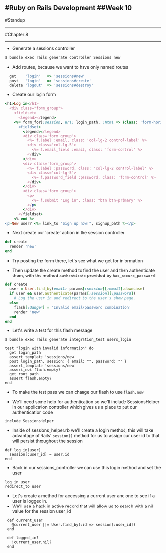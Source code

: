 #Ruby on Rails Development
##Week 10 
---
#Standup

---
#Chapter 8

---

* Generate a sessions controller

```bash
$ bundle exec rails generate controller Sessions new
```

* Add routes, because we want to have only named routes
```ruby
  get    'login'   => 'sessions#new'
  post   'login'   => 'sessions#create'
  delete 'logout'  => 'sessions#destroy'
```

* Create our login form
```ruby
<h1>Log in</h1>
  <div class="form_group">
    <fieldset>
      <legend></legend>
    <%= form_for(:session, url: login_path, :html => {class: 'form-horizontal'}) do |f| %>
      <fieldset>
        <legend></legend>
        <div class='form_group'>
          <%= f.label :email, class: 'col-lg-2 control-label' %>
          <div class='col-lg-5'>
            <%= f.email_field :email, class: 'form-control' %>
          </div>
        </div>
        <div class='form_group'>
          <%= f.label :password, class: 'col-lg-2 control-label' %>
          <div class='col-lg-5'>
            <%= f.password_field :password, class: 'form-control' %>
          </div>
        </div>
        <div class='form_group'>
          <p>
            <%= f.submit "Log in", class: "btn btn-primary" %>
          </p>
        </div>
      </fieldset>
    <% end %>
<p>New user? <%= link_to "Sign up now!", signup_path %></p>
```

* Next create our 'create' action in the session controller

```ruby
def create
  render 'new'
end
```

* Try posting the form there, let's see what we get for information

* Then update the create method to find the user and then authenticate them,
with the method ```authenticate``` provided by ```has_secure_password```

```ruby
def create
  user = User.find_by(email: params[:session][:email].downcase)
  if user && user.authenticate(params[:session][:password])
    # Log the user in and redirect to the user's show page.
  else
    flash[:danger] = 'Invalid email/password combination'
    render 'new'
  end
end
```

* Let's write a test for this flash message

```
$ bundle exec rails generate integration_test users_login
```

```
test "login with invalid information" do
  get login_path
  assert_template 'sessions/new'
  post login_path, session: { email: "", password: "" }
  assert_template 'sessions/new'
  assert_not flash.empty?
  get root_path
  assert flash.empty?
end
```

* To make the test pass we can change our flash to use ```flash.now```

* We'll need some help for authentication so we'll include SessionsHelper in our
application controller which gives us a place to put our authentication code

```
include SessionsHelper
```

* Inside of sessions_helper.rb we'll create a login method, this will take
advantage of Rails' ```session()``` method for us to assign our user id to that
will persist throughout the session

```
def log_in(user)
  session[:user_id] = user.id
end
```

* Back in our sessions_controller we can use this login method and set the user

```
log_in user
redirect_to user
```

* Let's create a method for accessing a current user and one to see if a user
is logged in.
* We'll use a hack in active record that will allow us to search with a nil value
for the session user\_id

```
 def current_user
   @current_user ||= User.find_by(:id => session[:user_id])
 end

 def logged_in?
   !current_user.nil?
 end
```

